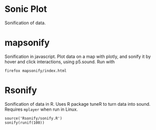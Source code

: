# Sonic Plot

Sonification of data.


# mapsonify

Sonification in javascript. Plot data on a map with plotly, and sonify it by hover and click interactions, using p5.sound. Run with

    firefox mapsonify/index.html


# Rsonify

Sonification of data in R.
Uses R package tuneR to turn data into sound. Requires `mplayer` when run in Linux.

    source('Rsonify/sonify.R')
    sonify(runif(100))

